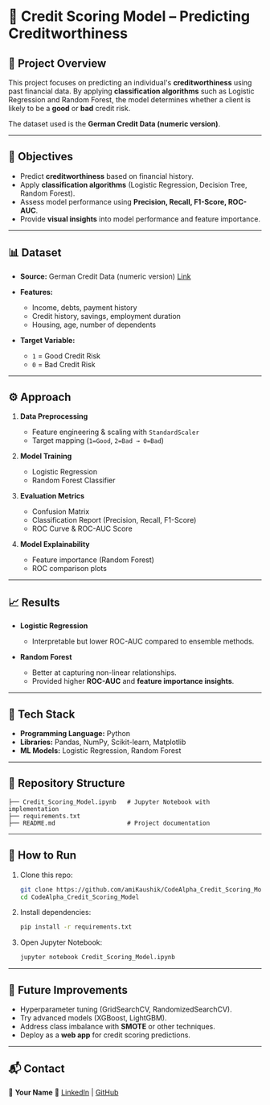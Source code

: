 # 🏦 Credit Scoring Model – Predicting Creditworthiness

## 📌 Project Overview

This project focuses on predicting an individual's **creditworthiness** using past financial data. By applying **classification algorithms** such as Logistic Regression and Random Forest, the model determines whether a client is likely to be a **good** or **bad** credit risk.

The dataset used is the **German Credit Data (numeric version)**.

---

## 🎯 Objectives

* Predict **creditworthiness** based on financial history.
* Apply **classification algorithms** (Logistic Regression, Decision Tree, Random Forest).
* Assess model performance using **Precision, Recall, F1-Score, ROC-AUC**.
* Provide **visual insights** into model performance and feature importance.

---

## 📊 Dataset

* **Source:** German Credit Data (numeric version) [Link](https://archive.ics.uci.edu/dataset/144/statlog+german+credit+data)
* **Features:**

  * Income, debts, payment history
  * Credit history, savings, employment duration
  * Housing, age, number of dependents
* **Target Variable:**

  * `1` = Good Credit Risk
  * `0` = Bad Credit Risk

---

## ⚙️ Approach

1. **Data Preprocessing**

   * Feature engineering & scaling with `StandardScaler`
   * Target mapping (`1=Good`, `2=Bad → 0=Bad`)

2. **Model Training**

   * Logistic Regression
   * Random Forest Classifier

3. **Evaluation Metrics**

   * Confusion Matrix
   * Classification Report (Precision, Recall, F1-Score)
   * ROC Curve & ROC-AUC Score

4. **Model Explainability**

   * Feature importance (Random Forest)
   * ROC comparison plots

---

## 📈 Results

* **Logistic Regression**

  * Interpretable but lower ROC-AUC compared to ensemble methods.
* **Random Forest**

  * Better at capturing non-linear relationships.
  * Provided higher **ROC-AUC** and **feature importance insights**.

---

## 🔧 Tech Stack

* **Programming Language:** Python
* **Libraries:** Pandas, NumPy, Scikit-learn, Matplotlib
* **ML Models:** Logistic Regression, Random Forest

---

## 📂 Repository Structure

```
├── Credit_Scoring_Model.ipynb   # Jupyter Notebook with implementation
├── requirements.txt
├── README.md                    # Project documentation
```

---

## 🚀 How to Run

1. Clone this repo:

   ```bash
   git clone https://github.com/amiKaushik/CodeAlpha_Credit_Scoring_Model.git
   cd CodeAlpha_Credit_Scoring_Model
   ```
2. Install dependencies:

   ```bash
   pip install -r requirements.txt
   ```
3. Open Jupyter Notebook:

   ```bash
   jupyter notebook Credit_Scoring_Model.ipynb
   ```

---

## 📌 Future Improvements

* Hyperparameter tuning (GridSearchCV, RandomizedSearchCV).
* Try advanced models (XGBoost, LightGBM).
* Address class imbalance with **SMOTE** or other techniques.
* Deploy as a **web app** for credit scoring predictions.

---

## 📬 Contact

👤 **Your Name**
🔗 [LinkedIn](https://www.linkedin.com/in/kaushik-das-919928317) | [GitHub](https://github.com/amiKaushik)
